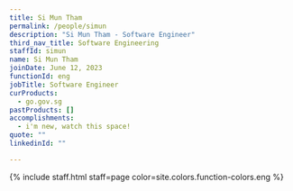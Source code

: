 ```yaml
---
title: Si Mun Tham
permalink: /people/simun
description: "Si Mun Tham - Software Engineer"
third_nav_title: Software Engineering
staffId: simun
name: Si Mun Tham
joinDate: June 12, 2023
functionId: eng
jobTitle: Software Engineer
curProducts:
  - go.gov.sg
pastProducts: []
accomplishments:
  - i'm new, watch this space!
quote: ""
linkedinId: ""

---
```


{% include staff.html staff=page color=site.colors.function-colors.eng %}
